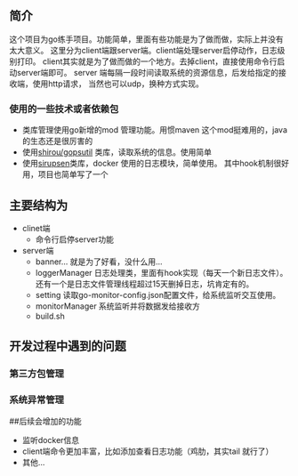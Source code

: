 ## 简介
这个项目为go练手项目。功能简单，里面有些功能是为了做而做，实际上并没有太大意义。
这里分为client端跟server端。client端处理server启停动作，日志级别打印。
client其实就是为了做而做的一个地方。去掉client，直接使用命令行启动server端即可。
server 端每隔一段时间读取系统的资源信息，后发给指定的接收端，使用http请求，
当然也可以udp，换种方式实现。

### 使用的一些技术或者依赖包
- 类库管理使用go新增的mod 管理功能。用惯maven 这个mod挺难用的，java的生态还是很厉害的
- 使用[shirou/gopsutil](github.com/shirou/gopsutil) 类库，读取系统的信息。使用简单
- 使用[sirupsen](github.com/sirupsen/logrus)类库，docker 使用的日志模块，简单使用。
其中hook机制很好用，项目也简单写了一个

## 主要结构为
- clinet端
   + 命令行启停server功能
- server端
   + banner... 就是为了好看，没什么用...
   + loggerManager 日志处理类，里面有hook实现（每天一个新日志文件）。还有一个是日志文件管理线程超过15天删掉日志，坑肯定有的。
   + setting 读取go-monitor-config.json配置文件，给系统监听交互使用。
   + monitorManager 系统监听并将数据发给接收方
   + build.sh

## 开发过程中遇到的问题
### 第三方包管理
### 系统异常管理



##后续会增加的功能
 - 监听docker信息
 - client端命令更加丰富，比如添加查看日志功能（鸡肋，其实tail 就行了）
 - 其他...
